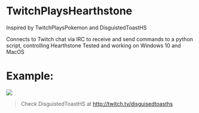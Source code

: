 # TwitchPlaysHearthstone
Inspired by TwitchPlaysPokemon and DisguistedToastHS

Connects to Twitch chat via IRC to receive and send commands to a python script, controlling Hearthstone
Tested and working on Windows 10 and MacOS

# Example:
![](https://giphy.com/gifs/5zblpopO3ekPg7BW6F)
> Check DisguistedToastHS at http://twitch.tv/disguisedtoasths
